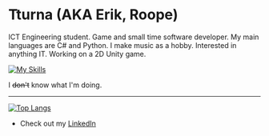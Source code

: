 # Tturna (AKA Erik, Roope)

ICT Engineering student. Game and small time software developer. My main languages are C# and Python. I make music as a hobby.
Interested in anything IT.
Working on a 2D Unity game.

[![My Skills](https://skillicons.dev/icons?i=cs,dotnet,unity,py,django,js,react,arduino,windows,linux)](https://skillicons.dev)

I ~~don't~~ know what I'm doing.

<hr>

[![Top Langs](https://github-readme-stats-beige-gamma-47.vercel.app/api/top-langs/?username=Tturna&layout=compact&theme=material-palenight&hide_border=true&hide=shaderlab,hlsl,plsql,roff&card_width=500&langs_count=6)](https://github.com/anuraghazra/github-readme-stats)

- Check out my <a href="https://www.linkedin.com/in/roope-juponaho-1a9199156">LinkedIn</a>
